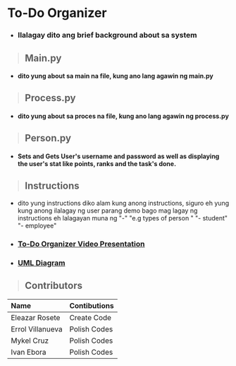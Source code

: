# **To-Do Organizer**

- ### Ilalagay dito ang brief background about sa system

> ## **Main.py**

- #### dito yung about sa main na file, kung ano lang agawin ng main.py

> ## **Process.py**

- #### dito yung about sa proces na file, kung ano lang agawin ng process.py

> ## **Person.py**

- #### Sets and Gets User's username and password as well as displaying the user's stat like points, ranks and the task's done.

> ## **Instructions**
- dito yung instructions diko alam kung anong instructions, siguro eh yung kung anong ilalagay ng user parang demo bago mag lagay ng instructions eh lalagayan muna ng "-"
"e.g types of person "
"- student" 
"- employee"

- ### [**To-Do Organizer Video Presentation**](https://drive.google.com/drive/folders/180RROyKphQ2C3x-ON-xk4D44T_NXNfex?usp=share_link)

- ### [**UML Diagram**](link-ng-diagram.com)

> ## **Contributors**

| Name | Contibutions |
|:---| :---|
| Eleazar Rosete | Create Code |
| Errol Villanueva | Polish Codes |
| Mykel Cruz | Polish Codes |
| Ivan Ebora | Polish Codes |
